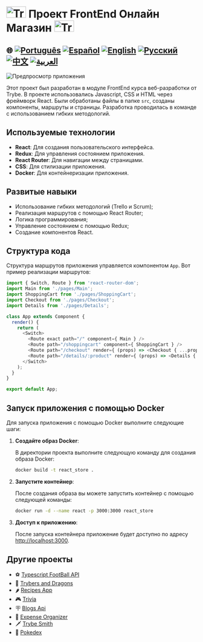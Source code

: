 # <img src="https://agenciars.com.br/wp-content/uploads/2022/06/Trybe.png" alt="Trybe Logo" width="52" height="30" /> Проект FrontEnd Онлайн Магазин <img src="https://agenciars.com.br/wp-content/uploads/2022/06/Trybe.png" alt="Trybe Logo" width="52" height="30" />

## 🌐 [![Português](https://img.shields.io/badge/Português-green)](https://github.com/SamuelRocha91/project-frontend-online-store/blob/main/README.md) [![Español](https://img.shields.io/badge/Español-yellow)](https://github.com/SamuelRocha91/project-frontend-online-store/blob/main/README_es.md) [![English](https://img.shields.io/badge/English-blue)](https://github.com/SamuelRocha91/project-frontend-online-store/blob/main/README_en.md) [![Русский](https://img.shields.io/badge/Русский-lightgrey)](https://github.com/SamuelRocha91/project-frontend-online-store/blob/main/README_ru.md) [![中文](https://img.shields.io/badge/中文-red)](https://github.com/SamuelRocha91/project-frontend-online-store/blob/main/README_ch.md) [![العربية](https://img.shields.io/badge/العربية-orange)](https://github.com/SamuelRocha91/project-frontend-online-store/blob/main/README_ar.md)

![Предпросмотр приложения](./public/onlineStore.gif)

Этот проект был разработан в модуле FrontEnd курса веб-разработки от Trybe. В проекте использовались Javascript, CSS и HTML через фреймворк React. Были обработаны файлы в папке `src`, созданы компоненты, маршруты и страницы. Разработка проводилась в команде с использованием гибких методологий.

## Используемые технологии

- **React**: Для создания пользовательского интерфейса.
- **Redux**: Для управления состоянием приложения.
- **React Router**: Для навигации между страницами.
- **CSS**: Для стилизации приложения.
- **Docker**: Для контейнеризации приложения.

## Развитые навыки

- Использование гибких методологий (Trello и Scrum);
- Реализация маршрутов с помощью React Router;
- Логика программирования;
- Управление состоянием с помощью Redux;
- Создание компонентов React.

## Структура кода

Структура маршрутов приложения управляется компонентом `App`. Вот пример реализации маршрутов:

```javascript
import { Switch, Route } from 'react-router-dom';
import Main from './pages/Main';
import ShoppingCart from './pages/ShoppingCart';
import Checkout from './pages/Checkout';
import Details from './pages/Details';

class App extends Component {
  render() {
    return (
      <Switch>
        <Route exact path="/" component={ Main } />
        <Route path="/shoppingcart" component={ ShoppingCart } />
        <Route path="/checkout" render={ (props) => <Checkout { ...props } /> } />
        <Route path="/details/:product" render={ (props) => <Details { ...props } /> } />
      </Switch>
    );
  }
}

export default App;
```

## Запуск приложения с помощью Docker

Для запуска приложения с помощью Docker выполните следующие шаги:

1. **Создайте образ Docker**:

   В директории проекта выполните следующую команду для создания образа Docker:

   ```bash
   docker build -t react_store .
   ```

2. **Запустите контейнер**:

   После создания образа вы можете запустить контейнер с помощью следующей команды:

   ```bash
   docker run -d --name react -p 3000:3000 react_store
   ```

3. **Доступ к приложению**:

   После запуска контейнера приложение будет доступно по адресу [http://localhost:3000](http://localhost:3000).

## Другие проекты

- ⚽ [Typescript FootBall API](https://github.com/SamuelRocha91/trybeFutebolClube/blob/main/README_ru.md)
- 🐉 [Trybers and Dragons](https://github.com/SamuelRocha91/trybeAndDragons/blob/main/README_ru.md)
- 🌶️ [Recipes App](https://github.com/SamuelRocha91/ProjectRecipesApp/blob/main/README_ru.md)
- 🎮 [Trivia](https://github.com/SamuelRocha91/trivia_game/blob/main/README_ru.md)
- 🪧 [Blogs Api](https://github.com/SamuelRocha91/BlogsApi/blob/main/README_ru.md)
- 👛 [Expense Organizer](https://github.com/SamuelRocha91/project-trybewallet/blob/main/README_ru.md)
- 🗡️ [Trybe Smith](https://github.com/SamuelRocha91/TrybeSmith/blob/main/README_ru.md)
- 🐣 [Pokedex](https://github.com/SamuelRocha91/pokedex/blob/main/README_ru.md)
